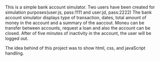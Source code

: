 This is a simple bank account simulator.
Two users have been created for simulation purposes(user:js, pass:1111 and user:jd, pass:2222)
The bank account simulator displays type of transaction, dates, total amount of money in the account and a summary of the aaccout.
Moneu can be transfer between accounts, request a loan and also the account can be closed.
After of five minutes of inactivity in the account, the user will be logged out.


The idea behind of this project was to show html, css, and javaScript handling. 
